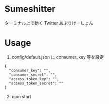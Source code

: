 # Sumeshitter

ターミナル上で動く Twitter あぷりけーしょん

# Usage

1. config/default.json に consumer_key 等を設定

```
{
  "consumer_key": "",
  "consumer_secret": "",
  "access_token_key": "",
  "access_token_secret": ""
}
```

2. npm start
